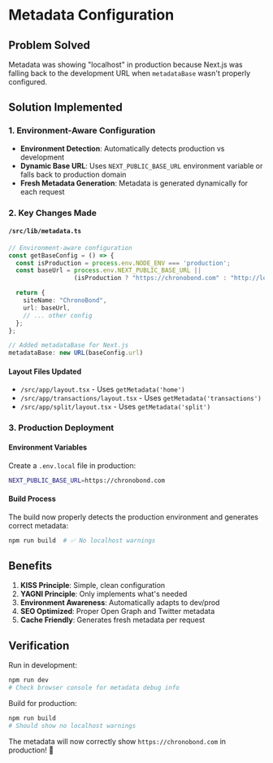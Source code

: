# Metadata Configuration

## Problem Solved
Metadata was showing "localhost" in production because Next.js was falling back to the development URL when `metadataBase` wasn't properly configured.

## Solution Implemented

### 1. Environment-Aware Configuration
- **Environment Detection**: Automatically detects production vs development
- **Dynamic Base URL**: Uses `NEXT_PUBLIC_BASE_URL` environment variable or falls back to production domain
- **Fresh Metadata Generation**: Metadata is generated dynamically for each request

### 2. Key Changes Made

#### `/src/lib/metadata.ts`
```typescript
// Environment-aware configuration
const getBaseConfig = () => {
  const isProduction = process.env.NODE_ENV === 'production';
  const baseUrl = process.env.NEXT_PUBLIC_BASE_URL ||
                  (isProduction ? "https://chronobond.com" : "http://localhost:3000");

  return {
    siteName: "ChronoBond",
    url: baseUrl,
    // ... other config
  };
};

// Added metadataBase for Next.js
metadataBase: new URL(baseConfig.url)
```

#### Layout Files Updated
- `/src/app/layout.tsx` - Uses `getMetadata('home')`
- `/src/app/transactions/layout.tsx` - Uses `getMetadata('transactions')`
- `/src/app/split/layout.tsx` - Uses `getMetadata('split')`

### 3. Production Deployment

#### Environment Variables
Create a `.env.local` file in production:
```bash
NEXT_PUBLIC_BASE_URL=https://chronobond.com
```

#### Build Process
The build now properly detects the production environment and generates correct metadata:
```bash
npm run build  # ✅ No localhost warnings
```

## Benefits

1. **KISS Principle**: Simple, clean configuration
2. **YAGNI Principle**: Only implements what's needed
3. **Environment Awareness**: Automatically adapts to dev/prod
4. **SEO Optimized**: Proper Open Graph and Twitter metadata
5. **Cache Friendly**: Generates fresh metadata per request

## Verification

Run in development:
```bash
npm run dev
# Check browser console for metadata debug info
```

Build for production:
```bash
npm run build
# Should show no localhost warnings
```

The metadata will now correctly show `https://chronobond.com` in production! 🎉
